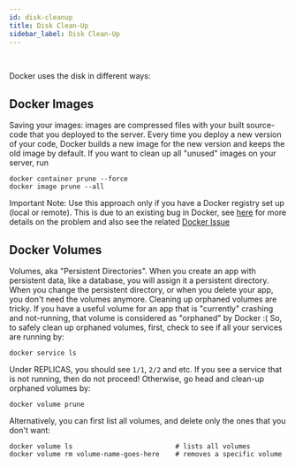 ```yaml
---
id: disk-cleanup
title: Disk Clean-Up
sidebar_label: Disk Clean-Up
---
```


<br/>

Docker uses the disk in different ways:

## Docker Images
Saving your images: images are compressed files with your built source-code that you deployed to the server. Every time you deploy a new version of your code, Docker builds a new image for the new version and keeps the old image by default. If you want to clean up all "unused" images on your server, run 
```
docker container prune --force
docker image prune --all
```

Important Note: Use this approach only if you have a Docker registry set up (local or remote). This is due to an existing bug in Docker, see [here](https://github.com/caprover/caprover/issues/180) for more details on the problem and also see the related [Docker Issue](https://github.com/moby/moby/issues/36295)

## Docker Volumes
Volumes, aka "Persistent Directories". When you create an app with persistent data, like a database, you will assign it a persistent directory. When you change the persistent directory, or when you delete your app, you don't need the volumes anymore. Cleaning up orphaned volumes are tricky. If you have a useful volume for an app that is "currently" crashing and not-running, that volume is considered as "orphaned" by Docker :( So, to safely clean up orphaned volumes, first, check to see if all your services are running by:
```
docker service ls
```
Under REPLICAS, you should see `1/1`, `2/2` and etc. If you see a service that is not running, then do not proceed! Otherwise, go head and clean-up orphaned volumes by:
```
docker volume prune
```

Alternatively, you can first list all volumes, and delete only the ones that you don't want:
```
docker volume ls                          # lists all volumes
docker volume rm volume-name-goes-here    # removes a specific volume
```
